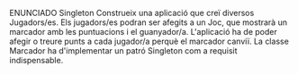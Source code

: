 ENUNCIADO
Singleton
Construeix una aplicació que creï diversos Jugadors/es. Els jugadors/es podran ser afegits a un Joc, 
que mostrarà un marcador amb les puntuacions i el guanyador/a. L'aplicació ha de poder afegir o treure punts 
a cada jugador/a perquè el marcador canviï. La classe Marcador ha d'implementar un patró Singleton com a requisit 
indispensable.